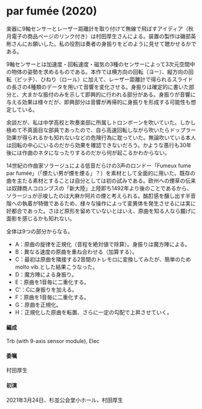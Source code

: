 # par fumée (2020)

楽器に9軸センサーとレーザー距離計を取り付けて無線で飛ばすアイディア（秋月電子の商品ページのリンク付き）は村田厚生さんによる。装置の製作は磯部英彬さんにお願いした。私の役割は奏者の身振りをどのように見せて聴かせるかである。

9軸センサーとは加速度・回転速度・磁気の3種のセンサーによって3次元空間中の物体の姿勢を求めるものである。本作では横方向の回転（ヨー）、縦方向の回転（ピッチ）、ひねり（ロール）に加えて、レーザー距離計で得られるスライドの長さの4種類のデータを用いて音響を変化させる。身振りは確定的に書いた部分と、大まかな振付のみを示して即興的に行われる部分がある。身振りが音響に与える効果は様々だが、即興部分は音響が再帰的に身振りを形成する可能性も想定している。

余談だが、私は中学高校と吹奏楽部に所属しトロンボーンを吹いていた。しかし極めて不真面目な部員であったので、自ら高速回転しながら吹いたらドップラー効果が得られるかも知れないなどの危険行為に耽っていた。無論吹いている本人は回転の中心にいるのだから効果を確認できないだろう。かような愚行も30年後には作曲のネタになったりするのだから何が起こるかわからない。

14世紀の作曲家ソラージュによる低音だらけの3声のロンドー「Fumeux fume par fumée」（「煙たい男が煙を煙る」？）を素材として全面的に用いた。既存の曲を主たる素材とすることは自分としては初の試みである。欧州への煙草の伝来は奴隷商人コロンブスの「新大陸」上陸即ち1492年より後のことであるから、ソラージュが示唆したのは大麻か阿片の煙と考えられる。酩酊感を醸し出す半音階への執着が特徴であるため、様々な操作によって変異体を発生させるには実に好都合であった。さほど原形を留めていないとはいえ、原曲を知る人なら朧げに面影を感じるかも知れない。

全体は9つの部分からなる。

- A：原曲の旋律を正規化（音程を絶対値で除算）。身振りは魔方陣による。
- B：異なる速度の原曲を重ね合わせる（加算する）。
- C：最初は原曲を隣接する2音間のトレモロに変換してみたが、簡単のためmolto vib.とした結果こうなった。
- D：魔方陣による身振り。
- E：原曲を1音毎に二重化する。
- C'：Cに身振りを加える。
- F：原曲を1音毎に二重化する。
- G：原曲を正規化。
- H：正規化した原曲を転置、さらに一定の勾配で上昇させていく。

#### 編成
Trb (with 9-axis sensor module), Elec

#### 委嘱
村田厚生

#### 初演
2021年3月24日、杉並公会堂小ホール、村田厚生
